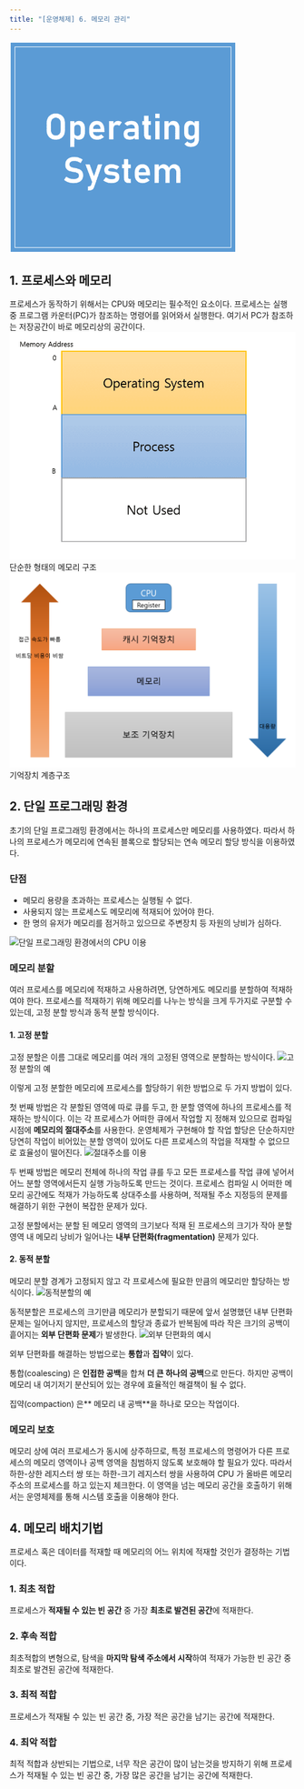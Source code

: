 ```yaml
---
title: "[운영체제] 6. 메모리 관리"
---
```


![](/assets/images/ghost_images/2022/08/image-6.png)
## 1. 프로세스와 메모리

프로세스가 동작하기 위해서는 CPU와 메모리는 필수적인 요소이다. 프로세스는 실행 중 프로그램 카운터(PC)가 참조하는 명령어를 읽어와서 실행한다. 여기서 PC가 참조하는 저장공간이 바로 메모리상의 공간이다.
![](/assets/images/ghost_images/2022/08/image-7.png)단순한 형태의 메모리 구조![](/assets/images/ghost_images/2022/08/image-8.png)기억장치 계층구조
## 2. 단일 프로그래밍 환경

초기의 단일 프로그래밍 환경에서는 하나의 프로세스만 메모리를 사용하였다. 따라서 하나의 프로세스가 메모리에 연속된 블록으로 할당되는 연속 메모리 할당 방식을 이용하였다.

### 단점

- 메모리 용량을 초과하는 프로세스는 실행될 수 없다.
- 사용되지 않는 프로세스도 메모리에 적재되어 있어야 한다.
- 한 명의 유저가 메모리를 점거하고 있으므로 주변장치 등 자원의 낭비가 심하다.

![](https://blog.kakaocdn.net/dn/NSofa/btrC6fstGUy/8pP5tObNi1rbaAgwLL3K7k/img.png)단일 프로그래밍 환경에서의 CPU 이용
### 메모리 분할

여러 프로세스를 메모리에 적재하고 사용하려면, 당연하게도 메모리를 분할하여 적재하여야 한다. 프로세스를 적재하기 위해 메모리를 나누는 방식을 크게 두가지로 구분할 수 있는데, 고정 분할 방식과 동적 분할 방식이다.

#### 1. 고정 분할

고정 분할은 이름 그대로 메모리를 여러 개의 고정된 영역으로 분할하는 방식이다.
![](https://blog.kakaocdn.net/dn/YuMzd/btrC7zjI2SF/p29MmMPr3qRPa6pz4Sgb9k/img.png)고정 분할의 예

이렇게 고정 분할한 메모리에 프로세스를 할당하기 위한 방법으로 두 가지 방법이 있다.

첫 번째 방법은 각 분할된 영역에 따로 큐를 두고, 한 분할 영역에 하나의 프로세스를 적재하는 방식이다. 이는 각 프로세스가 어떠한 큐에서 작업할 지 정해져 있으므로 컴파일 시점에 **메모리의 절대주소**를 사용한다. 운영체제가 구현해야 할 작업 할당은 단순하지만 당연히 작업이 비어있는 분할 영역이 있어도 다른 프로세스의 작업을 적재할 수 없으므로 효율성이 떨어진다.
![](https://blog.kakaocdn.net/dn/bjdZ4d/btrC7JGohBz/ZLLEIbLYoPusHhtnAffo01/img.png)절대주소를 이용

두 번째 방법은 메모리 전체에 하나의 작업 큐를 두고 모든 프로세스를 작업 큐에 넣어서 어느 분할 영역에서든지 실행 가능하도록 만드는 것이다. 프로세스 컴파일 시 어떠한 메모리 공간에도 적재가 가능하도록 상대주소를 사용하며, 적재될 주소 지정등의 문제를 해결하기 위한 구현이 복잡한 문제가 있다.

고정 분할에서는 분할 된 메모리 영역의 크기보다 적재 된 프로세스의 크기가 작아 분할 영역 내 메모리 낭비가 일어나는 **내부 단편화(fragmentation)** 문제가 있다.

#### 2. 동적 분할

메모리 분할 경계가 고정되지 않고 각 프로세스에 필요한 만큼의 메모리만 할당하는 방식이다.
![](https://blog.kakaocdn.net/dn/bZfdnp/btrC6fMQHAO/eFVussfz1I0MiU6yM0k1Q0/img.png)동적분할의 예

동적분할은 프로세스의 크기만큼 메모리가 분할되기 때문에 앞서 설명했던 내부 단편화 문제는 일어나지 않지만, 프로세스의 할당과 종료가 반복됨에 따라 작은 크기의 공백이 흩어지는 **외부 단편화 문제**가 발생한다.
![](https://blog.kakaocdn.net/dn/bdGBZF/btrC4gTeQCD/J2VDKMycUjGRcuHQV0KHQ0/img.png)외부 단편화의 예시

외부 단편화를 해결하는 방법으로는 **통합**과 **집약**이 있다.

통합(coalescing) 은 **인접한 공백**을 합쳐 **더 큰 하나의 공백**으로 만든다. 하지만 공백이 메모리 내 여기저기 분산되어 있는 경우에 효율적인 해결책이 될 수 없다.

집약(compaction) 은** 메모리 내 공백**을 하나로 모으는 작업이다.

### 메모리 보호

메모리 상에 여러 프로세스가 동시에 상주하므로, 특정 프로세스의 명령어가 다른 프로세스의 메모리 영역이나 공백 영역을 침범하지 않도록 보호해야 할 필요가 있다. 따라서 하한-상한 레지스터 쌍 또는 하한-크기 레지스터 쌍을 사용하여 CPU 가 올바른 메모리 주소의 프로세스를 하고 있는지 체크한다. 이 영역을 넘는 메모리 공간을 호출하기 위해서는 운영체제를 통해 시스템 호출을 이용해야 한다.

## 4. 메모리 배치기법

프로세스 혹은 데이터를 적재할 때 메모리의 어느 위치에 적재할 것인가 결정하는 기법이다.

### 1. 최초 적합

프로세스가 **적재될 수 있는 빈 공간** 중 가장 **최초로 발견된 공간**에 적재한다.

### 2. 후속 적합

최초적합의 변형으로, 탐색을 **마지막 탐색 주소에서 시작**하여 적재가 가능한 빈 공간 중 최초로 발견된 공간에 적재한다.

### 3. 최적 적합

프로세스가 적재될 수 있는 빈 공간 중, 가장 적은 공간을 남기는 공간에 적재한다.

### 4. 최악 적합

최적 적합과 상반되는 기법으로, 너무 작은 공간이 많이 남는것을 방지하기 위해 프로세스가 적재될 수 있는 빈 공간 중, 가장 많은 공간을 남기는 공간에 적재한다.
